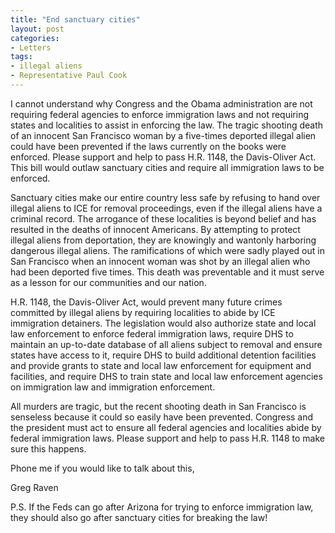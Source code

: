 ```yaml
---
title: "End sanctuary cities"
layout: post
categories:
- Letters
tags:
- illegal aliens
- Representative Paul Cook
---
```


I cannot understand why Congress and the Obama administration are not requiring federal agencies to enforce immigration laws and not requiring states and localities to assist in enforcing the law. The tragic shooting death of an innocent San Francisco woman by a five-times deported illegal alien could have been prevented if the laws currently on the books were enforced. Please support and help to pass H.R. 1148, the Davis-Oliver Act. This bill would outlaw sanctuary cities and require all immigration laws to be enforced.

Sanctuary cities make our entire country less safe by refusing to hand over illegal aliens to ICE for removal proceedings, even if the illegal aliens have a criminal record. The arrogance of these localities is beyond belief and has resulted in the deaths of innocent Americans. By attempting to protect illegal aliens from deportation, they are knowingly and wantonly harboring dangerous illegal aliens. The ramifications of which were sadly played out in San Francisco when an innocent woman was shot by an illegal alien who had been deported five times. This death was preventable and it must serve as a lesson for our communities and our nation.

H.R. 1148, the Davis-Oliver Act, would prevent many future crimes committed by illegal aliens by requiring localities to abide by ICE immigration detainers. The legislation would also authorize state and local law enforcement to enforce federal immigration laws, require DHS to maintain an up-to-date database of all aliens subject to removal and ensure states have access to it, require DHS to build additional detention facilities and provide grants to state and local law enforcement for equipment and facilities, and require DHS to train state and local law enforcement agencies on immigration law and immigration enforcement.

All murders are tragic, but the recent shooting death in San Francisco is senseless because it could so easily have been prevented. Congress and the president must act to ensure all federal agencies and localities abide by federal immigration laws. Please support and help to pass H.R. 1148 to make sure this happens.

Phone me if you would like to talk about this,

Greg Raven

P.S. If the Feds can go after Arizona for trying to enforce immigration law, they should also go after sanctuary cities for breaking the law!